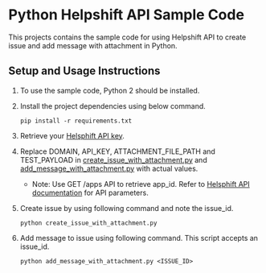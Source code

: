 # Python Helpshift API Sample Code

This projects contains the sample code for using Helpshift API to create issue and
add message with attachment in Python.

## Setup and Usage Instructions

1. To use the sample code, Python 2 should be installed.

2. Install the project dependencies using below command.
   ```
   pip install -r requirements.txt
   ```

3. Retrieve your [Helsphift API key](https://success.helpshift.com/a/success-center/?p=web&s=premium-features&f=managing-your-api-keys).

4. Replace DOMAIN, API_KEY, ATTACHMENT_FILE_PATH and TEST_PAYLOAD in
   [create_issue_with_attachment.py](./create_issue_with_attachment.py) and
   [add_message_with_attachment.py](./add_message_with_attachment.py) with actual values.
   - Note: Use GET /apps API to retrieve app_id. Refer to [Helsphift API documentation](https://apidocs.helpshift.com/)
   for API parameters.

5. Create issue by using following command and note the issue_id.
   ```
   python create_issue_with_attachment.py
   ```

6. Add message to issue using following command. This script accepts an issue_id.
   ```
   python add_message_with_attachment.py <ISSUE_ID>
   ```